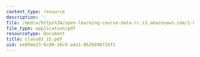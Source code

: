 ```yaml
---
content_type: resource
description: ''
file: /media/https%3A/open-learning-course-data-rc.s3.amazonaws.com/1-017-computing-and-data-analysis-for-environmental-applications-fall-2003/ee094e230c8816c8ada1062849072ef2_class03_15.pdf
file_type: application/pdf
resourcetype: Document
title: class03_15.pdf
uid: ee094e23-0c88-16c8-ada1-062849072ef2
---
```

